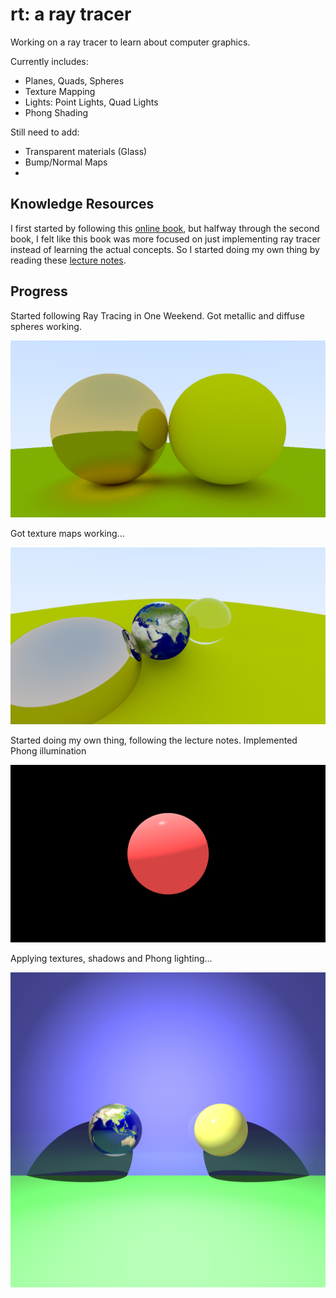 # rt: a ray tracer

Working on a ray tracer to learn about computer graphics.

Currently includes:
- Planes, Quads, Spheres
- Texture Mapping
- Lights: Point Lights, Quad Lights
- Phong Shading

Still need to add:

- Transparent materials (Glass)
- Bump/Normal Maps
- 

## Knowledge Resources

I first started by following this [online book](https://raytracing.github.io/),
but halfway through the second book, I felt like this book was more focused on
just implementing ray tracer instead of learning the actual concepts. So I
started doing my own thing by reading these 
[lecture notes](http://www.cs.utoronto.ca/~strider/LectureNotes.html).

## Progress

Started following Ray Tracing in One Weekend. Got metallic and diffuse spheres
working.

![](static/iter1.png)

Got texture maps working...

![](static/iter2.png)

Started doing my own thing, following the lecture notes. Implemented Phong 
illumination

![](static/iter3.png)

Applying textures, shadows and Phong lighting...

![](static/iter4.png)
